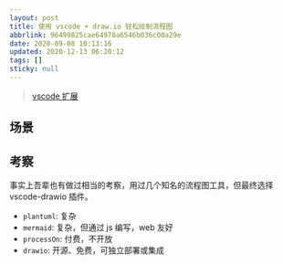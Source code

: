 ```yaml
---
layout: post
title: 使用 vscode + draw.io 轻松绘制流程图
abbrlink: 96499825cae64978a6546b036c00a29e
date: 2020-09-08 10:13:16
updated: 2020-12-13 06:20:12
tags: []
sticky: null
---
```


> [vscode 扩展](https://marketplace.visualstudio.com/items?itemName=hediet.vscode-drawio-insiders-build)

## 场景

## 考察

事实上吾辈也有做过相当的考察，用过几个知名的流程图工具，但最终选择 vscode-drawio 插件。

- `plantuml`: 复杂
- `mermaid`: 复杂，但通过 js 编写，web 友好
- `processOn`: 付费，不开放
- `drawio`: 开源、免费，可独立部署或集成
